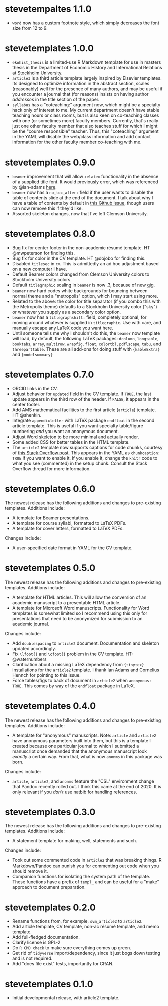 # stevetempaltes 1.1.0

- `word` now has a custom footnote style, which simply decreases the font size from 12 to 9.

# stevetemplates 1.0.0

- `ekohist_thesis` is a limited-use R Markdown template for use in masters thesis in the Department of Economic History and International Relations at Stockholm University.
- `article3` is a third article template largely inspired by Elsevier templates. Its designed to optimize information in the abstract section, scales (reasonably) well for the presence of many authors, and may be useful if you encounter a journal that (for reasons) insists on having author *addresses* in the title section of the paper.
- `syllabus` has a "coteaching:" argument now, which might be a specialty hack only of interest to me. My current department doesn't have stable teaching hours or class rooms, but is also keen on co-teaching classes with one (or sometimes more) faculty members. Currently, that's really just one other faculty member that also teaches stuff for which I might be the "course responsible" teacher. Thus, this "coteaching" argument in the YAML will disable the web/class information and add contact information for the other faculty member co-teaching with me.

# stevetemplates 0.9.0

- `beamer` improvement that will allow `xelatex` functionality in the absence of a supplied title font. It would previously error, which was referenced by @ian-adams [here](https://github.com/svmiller/stevetemplates/issues/4).
- `beamer` now has a `no_toc_after:` field if the user wants to disable the table of contents slide at the end of the document. I talk about why I have a table of contents by default in [this Github issue](https://github.com/svmiller/stevetemplates/issues/10), though users can now remove this if they'd like.
- Assorted skeleton changes, now that I've left Clemson University.

# stevetemplates 0.8.0

- Bug fix for center footer in the non-academic résumé template. HT @mwpeterson for finding this.
- Bug fix for color in the CV template. HT @dojobo for finding this.
- Disabled `titlesec` in `cv`. This is admittedly an ad hoc adjustment based on a new computer I have.
- Default Beamer colors changed from Clemson University colors to Stockholm University colors.
- Default `titlegraphic` scaling in `beamer` is now .3, because of new gig.
- `beamer` now hard codes white backgrounds for bouncing between normal theme and a "metropolis" option, which I may start using more.
- Related to the above: the color for title separator (if you combo this with the Metropolis theme) defaults to a Stockholm University color ("sky") or whatever you supply as a secondary color option.
- `beamer` now has a `titlegraphshift:` field, completely optional, for moving around whatever is supplied in `titlegraphic`. Use with care, and manually escape any LaTeX code you want here.
- Until someone tells me why I shouldn't do this, the `beamer` now template will load, by default, the following LaTeX packages: `dcolumn`, `longtable`, `booktabs`, `array`, `multirow`, `wrapfig`, `float`, `colortbl`, `pdflscape`, `tabu`, and `threeparttable`. These are all add-ons for doing stuff with `{kableExtra}` and `{modelsummary}`

# stevetemplates 0.7.0


- ORCID links in the CV.
- Adjust behavior for `updated` field in the CV template. If `TRUE`, the last update appears in the third row of the header. If `FALSE`, it appears in the center footer.
- Add AMS mathematical facilities to the first article (`article`) template. HT @shenkin.
- Integrate `appendixletter` with LaTeX package `endfloat` in the second article template. This is useful if you want specialty table/figure numbering *and* you want an anonymous document.
- Adjust Word skeleton to be more minimal and actually render.
- Some added CSS for better tables in the HTML template.
- The `article2` template now supports captions for code chunks, courtesy of [this Stack Overflow post](https://stackoverflow.com/questions/50702942/does-rmarkdown-allow-captions-and-references-for-code-chunks). This appears in the YAML as `chunkcaption: TRUE` if you want to enable it. If you enable it, change the `knitr` code to what you see (commented) in the setup chunk. Consult the Stack Overflow thread for more information.

# stevetemplates 0.6.0


The newest release has the following additions and changes to pre-existing templates. Additions include:

- A template for Beamer presentations.
- A template for course syllabi, formatted to LaTeX PDFs.
- A template for cover letters, formatted to LaTeX PDFs.

Changes include:

- A user-specified date format in YAML for the CV template.


# stevetemplates 0.5.0


The newest release has the following additions and changes to pre-existing templates. Additions include:

- A template for HTML articles. This will allow the conversion of an academic manuscript to a presentable HTML article.
- A template for Microsoft Word manuscripts. Functionality for Word templates is somewhat limited so I recommend using this only for presentations that need to be anonymized for submission to an academic journal.

Changes include:

- Add `doublespacing` to `article2` document. Documentation and skeleton updated accordingly.
- Fix `\lfoot{}` and `\cfoot{}` problem in the CV template. HT: @waternumbers
- Clarification about a missing LaTeX dependency from `{tinytex}` installations for the `article2` template. I thank Ian Adams and Cornelius Hennch for pointing to this issue.
- Force tables/figs to back of document in `article2` when `anonymous: TRUE`. This comes by way of the `endfloat` package in LaTeX.


# stevetemplates 0.4.0


The newest release has the following additions and changes to pre-existing templates. Additions include:

- A template for "anonymous" manuscripts. Note: `article` and `article2` have anonymous parameters built into them, but this is a template I created because one particular journal to which I submitted a manuscript once demanded that the anonymous manuscript look *exactly* a certain way. From that, what is now `anonms` in this package was born.

Changes include:

- `article`, `article2`, and `anonms` feature the "CSL" environment change that Pandoc recently rolled out. I think this came at the end of 2020. It is only relevant if you *don't* use natbib for handling references.

# stevetemplates 0.3.0


The newest release has the following additions and changes to pre-existing templates. Additions include:

- A statement template for making, well, statements and such.

Changes include:

- Took out some commented code in `article2` that was breaking things. R Markdown/Pandoc can punish you for commenting out code when you should remove it.
- Companion functions for isolating the system path of the template. These functions have a prefix of `templ_` and can be useful for a "make" approach to document preparation.


# stevetemplates 0.2.0


- Rename functions from, for example, `svm_article2` to `article2`.
- Add article template, CV template, non-ac résumé template, and memo template.
- Add full-fledged documentation.
- Clarify license is GPL-2
- Do `R CMD check` to make sure everything comes up green.
- Get rid of `tidyverse` import/dependency, since it just bogs down testing and is not required.
- Add "does file exist" tests, importantly for CRAN.

# stevetemplates 0.1.0


- Initial developmental release, with article2 template.
